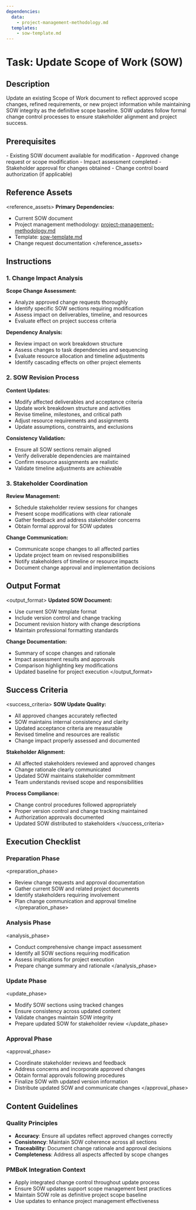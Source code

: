 ```yaml
---
dependencies:
  data:
    - project-management-methodology.md
  templates:
    - sow-template.md
---
```


# Task: Update Scope of Work (SOW)

## Description

Update an existing Scope of Work document to reflect approved scope changes, refined requirements, or new project information while maintaining SOW integrity as the definitive scope baseline. SOW updates follow formal change control processes to ensure stakeholder alignment and project success.

## Prerequisites

<prerequisites>
- Existing SOW document available for modification
- Approved change request or scope modification
- Impact assessment completed
- Stakeholder approval for changes obtained
- Change control board authorization (if applicable)
</prerequisites>

## Reference Assets

<reference_assets>
**Primary Dependencies:**
- Current SOW document
- Project management methodology: [project-management-methodology.md](./.krci-ai/data/project-management-methodology.md)
- Template: [sow-template.md](./.krci-ai/templates/sow-template.md)
- Change request documentation
</reference_assets>

## Instructions

### 1. Change Impact Analysis

**Scope Change Assessment:**
- Analyze approved change requests thoroughly
- Identify specific SOW sections requiring modification
- Assess impact on deliverables, timeline, and resources
- Evaluate effect on project success criteria

**Dependency Analysis:**
- Review impact on work breakdown structure
- Assess changes to task dependencies and sequencing
- Evaluate resource allocation and timeline adjustments
- Identify cascading effects on other project elements

### 2. SOW Revision Process

**Content Updates:**
- Modify affected deliverables and acceptance criteria
- Update work breakdown structure and activities
- Revise timeline, milestones, and critical path
- Adjust resource requirements and assignments
- Update assumptions, constraints, and exclusions

**Consistency Validation:**
- Ensure all SOW sections remain aligned
- Verify deliverable dependencies are maintained
- Confirm resource assignments are realistic
- Validate timeline adjustments are achievable

### 3. Stakeholder Coordination

**Review Management:**
- Schedule stakeholder review sessions for changes
- Present scope modifications with clear rationale
- Gather feedback and address stakeholder concerns
- Obtain formal approval for SOW updates

**Change Communication:**
- Communicate scope changes to all affected parties
- Update project team on revised responsibilities
- Notify stakeholders of timeline or resource impacts
- Document change approval and implementation decisions

## Output Format

<output_format>
**Updated SOW Document:**
- Use current SOW template format
- Include version control and change tracking
- Document revision history with change descriptions
- Maintain professional formatting standards

**Change Documentation:**
- Summary of scope changes and rationale
- Impact assessment results and approvals
- Comparison highlighting key modifications
- Updated baseline for project execution
</output_format>

## Success Criteria

<success_criteria>
**SOW Update Quality:**
- All approved changes accurately reflected
- SOW maintains internal consistency and clarity
- Updated acceptance criteria are measurable
- Revised timeline and resources are realistic
- Change impact properly assessed and documented

**Stakeholder Alignment:**
- All affected stakeholders reviewed and approved changes
- Change rationale clearly communicated
- Updated SOW maintains stakeholder commitment
- Team understands revised scope and responsibilities

**Process Compliance:**
- Change control procedures followed appropriately
- Proper version control and change tracking maintained
- Authorization approvals documented
- Updated SOW distributed to stakeholders
</success_criteria>

## Execution Checklist

### Preparation Phase

<preparation_phase>
- Review change requests and approval documentation
- Gather current SOW and related project documents
- Identify stakeholders requiring involvement
- Plan change communication and approval timeline
</preparation_phase>

### Analysis Phase

<analysis_phase>
- Conduct comprehensive change impact assessment
- Identify all SOW sections requiring modification
- Assess implications for project execution
- Prepare change summary and rationale
</analysis_phase>

### Update Phase

<update_phase>
- Modify SOW sections using tracked changes
- Ensure consistency across updated content
- Validate changes maintain SOW integrity
- Prepare updated SOW for stakeholder review
</update_phase>

### Approval Phase

<approval_phase>
- Coordinate stakeholder reviews and feedback
- Address concerns and incorporate approved changes
- Obtain formal approvals following procedures
- Finalize SOW with updated version information
- Distribute updated SOW and communicate changes
</approval_phase>

## Content Guidelines

### Quality Principles

- **Accuracy**: Ensure all updates reflect approved changes correctly
- **Consistency**: Maintain SOW coherence across all sections
- **Traceability**: Document change rationale and approval decisions
- **Completeness**: Address all aspects affected by scope changes

### PMBoK Integration Context

- Apply integrated change control throughout update process
- Ensure SOW updates support scope management best practices
- Maintain SOW role as definitive project scope baseline
- Use updates to enhance project management effectiveness
